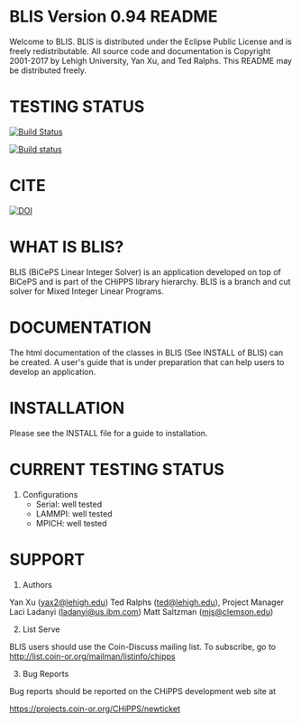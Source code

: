 BLIS Version 0.94 README
=========================

Welcome to BLIS. BLIS is distributed under the Eclipse Public License and is
freely redistributable. All source code and documentation is Copyright
2001-2017 by Lehigh University, Yan Xu, and Ted Ralphs. This README may be
distributed freely.

TESTING STATUS
==============

[![Build Status](https://travis-ci.org/coin-or/CHiPPS-BLIS.svg?branch=master)](https://travis-ci.org/coin-or/CHiPPS-BLIS)

[![Build status](https://ci.appveyor.com/api/projects/status/aj8ibib6m4sphnwh?svg=true)](https://ci.appveyor.com/project/tkralphs/chipps-alps)

CITE
====

[![DOI](https://zenodo.org/badge/23727016.svg)](https://zenodo.org/badge/latestdoi/23727016)

WHAT IS BLIS?
=============

BLIS (BiCePS Linear Integer Solver) is an application developed on top of
BiCePS and is part of the CHiPPS library hierarchy. BLIS is a branch and cut
solver for Mixed Integer Linear Programs.


DOCUMENTATION
=============

The html documentation of the classes in BLIS (See INSTALL of BLIS) can be 
created. A user's guide that is under preparation that can help users to 
develop an application.


INSTALLATION
============

Please see the INSTALL file for a guide to installation.


CURRENT TESTING STATUS
======================

1. Configurations
   - Serial: well tested
   - LAMMPI: well tested
   - MPICH: well tested


SUPPORT
=======

1. Authors

Yan Xu (yax2@lehigh.edu)
Ted Ralphs (ted@lehigh.edu), Project Manager
Laci Ladanyi (ladanyi@us.ibm.com)
Matt Saltzman (mjs@clemson.edu)

2. List Serve

BLIS users should use the Coin-Discuss mailing list. To subscribe, go to 
http://list.coin-or.org/mailman/listinfo/chipps

3. Bug Reports

Bug reports should be reported on the CHiPPS development web site at

https://projects.coin-or.org/CHiPPS/newticket

